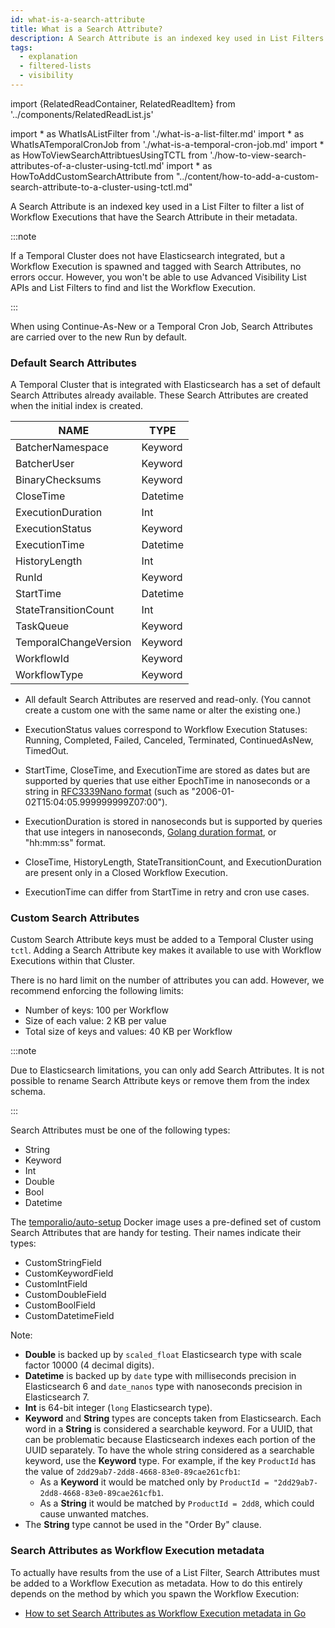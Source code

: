 ```yaml
---
id: what-is-a-search-attribute
title: What is a Search Attribute?
description: A Search Attribute is an indexed key used in List Filters to filter a list of Workflow Executions that have the Search Attribute in their metadata.
tags:
  - explanation
  - filtered-lists
  - visibility
---
```


import {RelatedReadContainer, RelatedReadItem} from '../components/RelatedReadList.js'

<!-- prettier-ignore -->
import * as WhatIsAListFilter from './what-is-a-list-filter.md'
import * as WhatIsATemporalCronJob from './what-is-a-temporal-cron-job.md'
import * as HowToViewSearchAttribtuesUsingTCTL from './how-to-view-search-attributes-of-a-cluster-using-tctl.md'
import * as HowToAddCustomSearchAttribute from "../content/how-to-add-a-custom-search-attribute-to-a-cluster-using-tctl.md"

A Search Attribute is an indexed key used in a <preview page={WhatIsAListFilter}>List Filter</preview> to filter a list of Workflow Executions that have the Search Attribute in their metadata.

:::note

If a Temporal Cluster does not have Elasticsearch integrated, but a Workflow Execution is spawned and tagged with Search Attributes, no errors occur.
However, you won't be able to use Advanced Visibility List APIs and List Filters to find and list the Workflow Execution.

:::

<!--TODO Link to What is Continue-As-New-->

When using Continue-As-New or a <preview page={WhatIsATemporalCronJob}>Temporal Cron Job</preview>, Search Attributes are carried over to the new Run by default.

### Default Search Attributes

A Temporal Cluster that is integrated with Elasticsearch has a set of default Search Attributes already available.
These Search Attributes are created when the initial index is created.

| NAME                  | TYPE     |
| --------------------- | -------- |
| BatcherNamespace      | Keyword  |
| BatcherUser           | Keyword  |
| BinaryChecksums       | Keyword  |
| CloseTime             | Datetime |
| ExecutionDuration     | Int      |
| ExecutionStatus       | Keyword  |
| ExecutionTime         | Datetime |
| HistoryLength         | Int      |
| RunId                 | Keyword  |
| StartTime             | Datetime |
| StateTransitionCount  | Int      |
| TaskQueue             | Keyword  |
| TemporalChangeVersion | Keyword  |
| WorkflowId            | Keyword  |
| WorkflowType          | Keyword  |

- All default Search Attributes are reserved and read-only.
  (You cannot create a custom one with the same name or alter the existing one.)

- ExecutionStatus values correspond to Workflow Execution Statuses: Running, Completed, Failed, Canceled, Terminated, ContinuedAsNew, TimedOut.

- StartTime, CloseTime, and ExecutionTime are stored as dates but are supported by queries that use either EpochTime in nanoseconds or a string in [RFC3339Nano format](https://pkg.go.dev/time#pkg-constants) (such as "2006-01-02T15:04:05.999999999Z07:00").

- ExecutionDuration is stored in nanoseconds but is supported by queries that use integers in nanoseconds, [Golang duration format](https://pkg.go.dev/time#ParseDuration), or "hh:mm:ss" format.

- CloseTime, HistoryLength, StateTransitionCount, and ExecutionDuration are present only in a Closed Workflow Execution.

- ExecutionTime can differ from StartTime in retry and cron use cases.

### Custom Search Attributes

Custom Search Attribute keys must be <preview page={HowToAddCustomSearchAttribute}>added to a Temporal Cluster using `tctl`</preview>.
Adding a Search Attribute key makes it available to use with Workflow Executions within that Cluster.

There is no hard limit on the number of attributes you can add.
However, we recommend enforcing the following limits:

- Number of keys: 100 per Workflow
- Size of each value: 2 KB per value
- Total size of keys and values: 40 KB per Workflow

:::note

Due to Elasticsearch limitations, you can only add Search Attributes.
It is not possible to rename Search Attribute keys or remove them from the index schema.

:::

Search Attributes must be one of the following types:

- String
- Keyword
- Int
- Double
- Bool
- Datetime

The [temporalio/auto-setup](https://hub.docker.com/r/temporalio/auto-setup) Docker image uses a pre-defined set of custom Search Attributes that are handy for testing.
Their names indicate their types:

- CustomStringField
- CustomKeywordField
- CustomIntField
- CustomDoubleField
- CustomBoolField
- CustomDatetimeField

Note:

- **Double** is backed up by `scaled_float` Elasticsearch type with scale factor 10000 (4 decimal digits).
- **Datetime** is backed up by `date` type with milliseconds precision in Elasticsearch 6 and `date_nanos` type with nanoseconds precision in Elasticsearch 7.
- **Int** is 64-bit integer (`long` Elasticsearch type).
- **Keyword** and **String** types are concepts taken from Elasticsearch. Each word in a **String** is considered a searchable keyword.
  For a UUID, that can be problematic because Elasticsearch indexes each portion of the UUID separately.
  To have the whole string considered as a searchable keyword, use the **Keyword** type.
  For example, if the key `ProductId` has the value of `2dd29ab7-2dd8-4668-83e0-89cae261cfb1`:
  - As a **Keyword** it would be matched only by `ProductId = "2dd29ab7-2dd8-4668-83e0-89cae261cfb1`.
  - As a **String** it would be matched by `ProductId = 2dd8`, which could cause unwanted matches.
- The **String** type cannot be used in the "Order By" clause.

<RelatedReadContainer>
  <RelatedReadItem page={HowToViewSearchAttribtuesUsingTCTL} />
</RelatedReadContainer>

### Search Attributes as Workflow Execution metadata

To actually have results from the use of a <preview page={WhatIsAListFilter}>List Filter</preview>, Search Attributes must be added to a Workflow Execution as metadata.
How to do this entirely depends on the method by which you spawn the Workflow Execution:

- [How to set Search Attributes as Workflow Execution metadata in Go](/docs/content/how-to-set-startworkflowoptions-in-go/#searchattributes)

